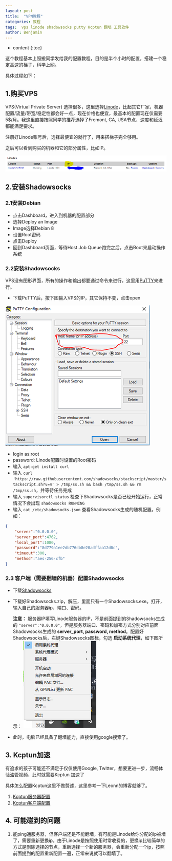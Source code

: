 ```yaml
---
layout: post
title:  "VPN教程"
categories: 教程
tags:  vps linode shadowsocks putty Kcptun 翻墙 工具软件
author: Benjamin
---
```


* content
{:toc}

这个教程基本上照搬同学发给我的配置教程，目的是半个小时的配置，搭建一个稳定高速的梯子，科学上网。





具体过程如下：

## 1.购买VPS

VPS(Virtual Private Server) 选择很多，这里选择[Linode](https://www.linode.com/)，比起其它厂家，机器配置/流量/带宽/稳定性都会好一点，现在价格也便宜，最基本的配置现在仅需要5$/月。我这里直接按照同学的推荐选择了Fremont, CA, USA节点，速度和延迟都能满足要求。

注册好Linode账号后，选择最便宜的就行了，用来搭梯子完全够用。

之后可以看到购买的机器和它的部分属性，比如IP。

![](/images/20181222/linode.PNG)

## 2.安装Shadowsocks

### 2.1安装Debian

* 点击Dashboard，进入到机器的配置部分
* 选择Deploy an Image
* Image选择Debian 8
* 设置Root密码
* 点击Deploy
* 回到Dashboard页面，等待Host Job Queue跑完之后，点击Boot来启动操作系统

### 2.2安装Shadowsocks

VPS没有图形界面，所有的操作和输出都要通过命令来进行，这里用[PuTTY](https://the.earth.li/~sgtatham/putty/latest/w64/putty-64bit-0.70-installer.msi)来进行。

* 下载PuTTY后，按下图输入VPS的IP，其它保持不变，点击open

![](/images/20181222/putty.PNG)

* login as:root
* password: Linode配置时设置的Root密码
* 输入 `apt-get install curl`
* 输入 `curl 'https://raw.githubusercontent.com/shadowsocks/stackscript/master/stackscript.sh?v=4' > /tmp/ss.sh && bash /tmp/ss.sh && rm /tmp/ss.sh`，并等待任务完成
* 输入 `supervisorctl status` 检查下Shadowsocks是否已经开始运行，正常情况下会出现 `shadowsocks RUNNING`
* 输入 `cat /etc/shadowsocks.json` 查看Shadowsocks生成的随机配置。例如：
```json
{
    "server":"0.0.0.0",
    "server_port":4762,
    "local_port":1080,
    "password":"8d779a1ee2db776db8e20adffaa12d0c",
    "timeout":300,
    "method":"aes-256-cfb"
}
```
### 2.3 客户端（需要翻墙的机器）配置Shadowsocks

* 下载[Shadowsocks](https://github.com/shadowsocks/shadowsocks-windows/releases)
* 下载好Shadowsocks.zip，解压，里面只有一个Shadowsocks.exe。打开，输入自己的服务器ip、端口、密码。

  **注意：** 服务器IP填写Linode服务器的IP，不是前面提到的Shadowsocks生成的 `"server":"0.0.0.0"`，但是服务器端口、密码和加密方式分别对应前面Shadowsocks生成的 **server_port, password, method**。配置好Shadowsocks后，右键Shadowsocks图标，勾选 **启动系统代理**，如下图所示：
  ![](/images/20181222/shadow.jpg)
* 此时，电脑已经具备了翻墙能力，直接使用google搜索了。

## 3. Kcptun加速

有追求的孩子可能还不满足于仅仅使用Google, Twitter，想要更进一步，流畅体验油管视频，此时就需要Kcptun 加速了

具体怎么配置Kcptun这里不做赘述，这里参考一下Leonn的博客就够了。
1. [Kcptun服务器配置](https://blog.liyuans.com/archives/kcptun-server-configuration-tutorial.html)
2. [Kcptun客户端配置](https://blog.liyuans.com/archives/kcptun-client-configuration-tutorial.html)

## 4. 可能碰到的问题

 1. 能ping通服务器，但客户端还是不能翻墙，有可能是Linode给你分配的ip被墙了，需要重新更换ip。由于Linode是按照使用时常收费的，更换ip比较简单的方式是删除选择的节点，重新选择一个新的服务器，会重新分配一个ip，按照前面提到的配置重新配置一遍，正常来说就可以翻墙了。
